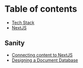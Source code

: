 # Table of contents

* [Tech Stack](README.md)
* [NextJS](<README (1).md>)

## Sanity

* [Connecting content to NextJS](sanity/connecting-content-to-nextjs.md)
* [Designing a Document Database](sanity/designing-a-document-database.md)
